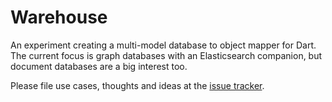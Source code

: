 # Warehouse

An experiment creating a multi-model database to object mapper for Dart.
The current focus is graph databases with an Elasticsearch companion, but
document databases are a big interest too.

Please file use cases, thoughts and ideas at the [issue tracker][tracker].

[tracker]: https://github.com/Pajn/Warehouse/issues
